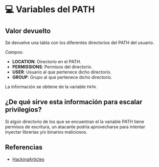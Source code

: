 # 💻 Variables del PATH

## Valor devuelto
Se devuelve una tabla con los diferentes directorios del PATH del usuario.

*Campos*:
- **LOCATION**: Directorio en el PATH.
- **PERMISSIONS**: Permisos del directorio.
- **USER**: Usuario al que pertenece dicho directorio.
- **GROUP**: Grupo al que pertenece dicho directorio.

La información se obtiene de la variable `PATH`.

## ¿De qué sirve esta información para escalar privilegios?
Si algún directorio de los que se encuentran el la variable PATH tiene permisos de escritura, un atacante podría aprovecharse para intentar inyectar librerías y/o binarios maliciosos.

## Referencias
- [HackingArticles](https://www.hackingarticles.in/linux-privilege-escalation-using-path-variable/)
